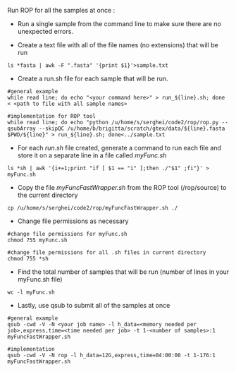 Run ROP for all the samples at once :

- Run a single sample from the command line to make sure there are no unexpected errors. 

- Create a text file with all of the file names (no extensions) that will be run
```
ls *fasta | awk -F ".fasta" '{print $1}'>sample.txt 
```

- Create a run.sh file for each sample that will be run. 

```
#general example
while read line; do echo "<your command here>" > run_${line}.sh; done < <path to file with all sample names>

#implementation for ROP tool
while read line; do echo "python /u/home/s/serghei/code2/rop/rop.py --qsubArray --skipQC /u/home/b/brigitta/scratch/gtex/data/${line}.fasta $PWD/${line}" > run_${line}.sh; done<../sample.txt

```
- For each *run.sh*  file created, generate a command to run each file and store it on a separate line in a file called *myFunc.sh*

```
ls *sh | awk '{i+=1;print "if [ $1 == "i" ];then ./"$1" ;fi"}' > myFunc.sh
```

- Copy the file *myFuncFastWrapper.sh* from the ROP tool (/rop/source) to the current directory 

```
cp /u/home/s/serghei/code2/rop/myFuncFastWrapper.sh ./
```
- Change file permissions as necessary
```
#change file permissions for myFunc.sh
chmod 755 myFunc.sh

#change file permissions for all .sh files in current directory
chmod 755 *sh
```
- Find the total number of samples that will be run (number of lines in your myFunc.sh file)

```
wc -l myFunc.sh
```
- Lastly, use qsub to submit all of the samples at once

```
#general example
qsub -cwd -V -N <your job name> -l h_data=<memory needed per job>,express,time=<time needed per job> -t 1-<number of samples>:1 myFuncFastWrapper.sh

#implementation 
qsub -cwd -V -N rop -l h_data=12G,express,time=04:00:00 -t 1-176:1 myFuncFastWrapper.sh
```


